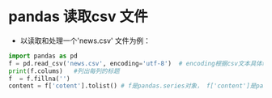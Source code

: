 # pandas 读取csv 文件
 - 以读取和处理一个'news.csv' 文件为例：
 ```Python
 import pandas as pd
 f = pd.read_csv('news.csv', encoding='utf-8')  # encoding根据csv文本具体编码而定，这里假设是'uft-8',编码不对，打不开文件
 print(f.colums)   #列出每列的标题
 f  = f.fillna('')
 content = f['cotent'].tolist() # f是pandas.series对象， f['content']是pandas.series.Series对象，这里假设new.csv存在一列为content的内容，且该内容使我们想要得到的东西
 ```
